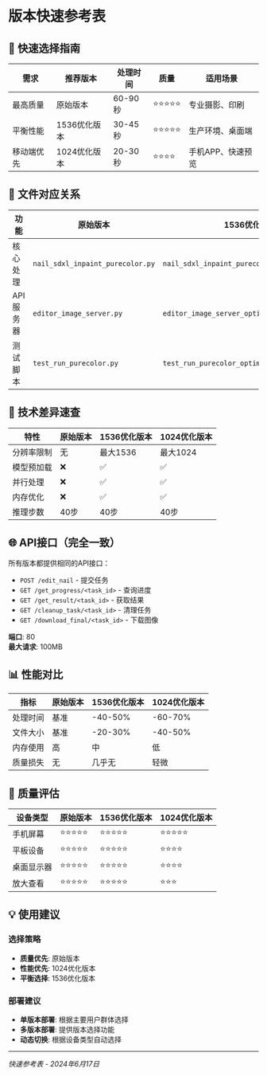 # 版本快速参考表

## 🚀 快速选择指南

| 需求 | 推荐版本 | 处理时间 | 质量 | 适用场景 |
|------|----------|----------|------|----------|
| 最高质量 | 原始版本 | 60-90秒 | ⭐⭐⭐⭐⭐ | 专业摄影、印刷 |
| 平衡性能 | 1536优化版本 | 30-45秒 | ⭐⭐⭐⭐⭐ | 生产环境、桌面端 |
| 移动端优先 | 1024优化版本 | 20-30秒 | ⭐⭐⭐⭐ | 手机APP、快速预览 |

## 📁 文件对应关系

| 功能 | 原始版本 | 1536优化版本 | 1024优化版本 |
|------|----------|--------------|--------------|
| 核心处理 | `nail_sdxl_inpaint_purecolor.py` | `nail_sdxl_inpaint_purecolor_optimized_v2.py` | `nail_sdxl_inpaint_purecolor_optimized_1024.py` |
| API服务器 | `editor_image_server.py` | `editor_image_server_optimized.py` | `editor_image_server_optimized_1024.py` |
| 测试脚本 | `test_run_purecolor.py` | `test_run_purecolor_optimized_v2.py` | `test_run_purecolor_optimized_1024.py` |

## 🔧 技术差异速查

| 特性 | 原始版本 | 1536优化版本 | 1024优化版本 |
|------|----------|--------------|--------------|
| 分辨率限制 | 无 | 最大1536 | 最大1024 |
| 模型预加载 | ❌ | ✅ | ✅ |
| 并行处理 | ❌ | ✅ | ✅ |
| 内存优化 | ❌ | ✅ | ✅ |
| 推理步数 | 40步 | 40步 | 40步 |

## 🌐 API接口（完全一致）

所有版本都提供相同的API接口：

- `POST /edit_nail` - 提交任务
- `GET /get_progress/<task_id>` - 查询进度  
- `GET /get_result/<task_id>` - 获取结果
- `GET /cleanup_task/<task_id>` - 清理任务
- `GET /download_final/<task_id>` - 下载图像

**端口**: 80  
**最大请求**: 100MB

## 📊 性能对比

| 指标 | 原始版本 | 1536优化版本 | 1024优化版本 |
|------|----------|--------------|--------------|
| 处理时间 | 基准 | -40-50% | -60-70% |
| 文件大小 | 基准 | -20-30% | -40-50% |
| 内存使用 | 高 | 中 | 低 |
| 质量损失 | 无 | 几乎无 | 轻微 |

## 🎯 质量评估

| 设备类型 | 原始版本 | 1536优化版本 | 1024优化版本 |
|----------|----------|--------------|--------------|
| 手机屏幕 | ⭐⭐⭐⭐⭐ | ⭐⭐⭐⭐⭐ | ⭐⭐⭐⭐⭐ |
| 平板设备 | ⭐⭐⭐⭐⭐ | ⭐⭐⭐⭐⭐ | ⭐⭐⭐⭐ |
| 桌面显示器 | ⭐⭐⭐⭐⭐ | ⭐⭐⭐⭐⭐ | ⭐⭐⭐⭐ |
| 放大查看 | ⭐⭐⭐⭐⭐ | ⭐⭐⭐⭐⭐ | ⭐⭐⭐ |

## 💡 使用建议

### 选择策略
- **质量优先**: 原始版本
- **性能优先**: 1024优化版本  
- **平衡选择**: 1536优化版本

### 部署建议
- **单版本部署**: 根据主要用户群体选择
- **多版本部署**: 提供版本选择功能
- **动态切换**: 根据设备类型自动选择

---

*快速参考表 - 2024年6月17日* 